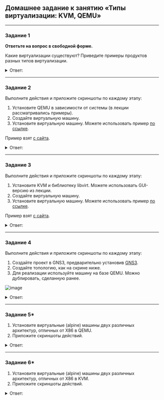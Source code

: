 ## Домашнее задание к занятию «Типы виртуализации: KVM, QEMU»
---
### Задание 1

**Ответьте на вопрос в свободной форме.**

Какие виртуализации существуют? Приведите примеры продуктов разных типов виртуализации.

<details> 
<summary> Ответ:  </summary>
Виртуализации существуют такие: Аппаратная, Программная, Контейнерная, Хостинговая.
 
Например
 
1. Компьютер с установленным гипервизором. Для аппаратной виртуализации важно, чтобы у процессора и материнской платы была поддержка виртуализации на аппаратном уровне. Напаример KVM, XEN, Hyper-V, QEMU.
 
2. Пример программных  - VMware Workstation, VirtualBox.
 
3. Контейнерная - Docker и Kubernetes.
 
4. Хостинговая OpenVZ, Virtuozzo
 
</details> 
 
---

### Задание 2 

Выполните действия и приложите скриншоты по каждому этапу:

1. Установите QEMU в зависимости от системы (в лекции рассматривались примеры).
2. Создайте виртуальную машину.
3. Установите виртуальную машину.
Можете использовать пример [по ссылке](https://dl-cdn.alpinelinux.org/alpine/v3.13/releases/x86/alpine-standard-3.13.5-x86.iso).

Пример взят [с сайта](https://alpinelinux.org). 
<details> 
<summary> Ответ:  </summary>
Установим QEMU командой
```
sudo apt install qemu-kvm qemu qemu-system
```

Для начала создадим диск для установки в виде образа, формата qcow2. Этот формат используется по умолчанию в qemu. Размер выберем 10Гб.

Команда создает образ
````
sudo qemu-img create -f qcow2 alpine.qcow 10G
````
Загрузим образ alpine-standard-3.13.5-x86.iso из задания командой.
```
wget https://dl-cdn.alpinelinux.org/alpine/v3.13/releases/x86/alpine-standard-3.13.5-x86.iso
```
Теперь запустим ВМ командой в которой укажем подключение созданного зарания вируального диска и скаченного образа 
с параметром -m с заданием объема оперативной памяти. 
```
 sudo qemu-system-x86_64 -hda /mnt/alpine.qcow -boot d -cdrom ./Загрузки/alpine-standard-3.13.5-x86.iso -m 1024
```

![images](https://user-images.githubusercontent.com/134618774/240965898-20d727ff-21ff-463f-91ba-1ce11ef3fa28.jpg)

Запускаем устновку Alpine команда из под root 
```
 setup-alpnie
```

![images](https://user-images.githubusercontent.com/134618774/240973948-03b1cbf1-98c0-477c-bad1-8a3208d72cdd.jpg)

После установки перезагружаем ВМ.
 
Остановим ВМ и попробуем запустить командой
```
 sudo qemu-system-x86_64 -hda /mnt/alpine.qcow -m 1024
```

![images](https://user-images.githubusercontent.com/134618774/240975206-24656efb-3ea7-422b-889b-9acead8bd370.jpg)

ВМ работает. Alpine запустился.

![images](https://user-images.githubusercontent.com/134618774/240975564-044b07e2-f8fb-4513-a20d-2079ab449cbe.jpg)
</details> 

---

### Задание 3 

Выполните действия и приложите скриншоты по каждому этапу:

1. Установите KVM и библиотеку libvirt. Можете использовать GUI-версию из лекции. 
2. Создайте виртуальную машину. 
3. Установите виртуальную машину. 
Можете использовать пример [по ссылке](https://dl-cdn.alpinelinux.org/alpine/v3.13/releases/x86/alpine-standard-3.13.5-x86.iso). 

Пример взят [с сайта](https://alpinelinux.org). 

<details> 
<summary> Ответ:  </summary>

Установим KVM командой
 ```
 sudo apt install qemu qemu-kvm libvirt-daemon libvirt-clients bridge-utils virt-manager
 ```
 
Установка завершена 
![images](https://user-images.githubusercontent.com/134618774/240977248-37f20f91-c535-44bc-a27d-ec1a8a99554a.jpg)

Пользователь из под которого работаете должен быть в группе libvirt

Проверим командой 
 ```
 id -Gn lss. 
 ``` 
![images](https://user-images.githubusercontent.com/134618774/240977648-74299198-3b44-46b2-8cbb-beb076221d51.jpg)

Да пользовватель в группе
 
Проверим что сервис libvirt запущен и работает:
```
sudo systemctl status libvirtd
```
![images](https://user-images.githubusercontent.com/134618774/240978044-17824660-019c-45bc-8e1c-7e55bb951e3e.jpg)

Проверим что все установлено верно командой 
```
kvm-ok
```
 
![images](https://user-images.githubusercontent.com/134618774/240978214-bf1b757e-8fbf-413d-92e2-1427ef3f444c.jpg)


Запустим ВМ командой
```
sudo virt-install --virt-type=kvm --name alpine --ram 1048 --vcpus=1 --hvm --cdrom=/var/lib/libvirt/boot/alpine-standard-3.13.5-x86.iso --network=bridge:virbr0,model=virtio --graphics vnc --disk path=/var/lib/libvirt/images/alpine.qcow2,size=40,bus=virtio,format=qcow2
```
 
Установка Alpine запустилась
 
![images](https://user-images.githubusercontent.com/134618774/240979713-8d7b7719-17e0-4d03-ac80-1e8ddf4a5788.jpg)

</details> 
 
---

### Задание 4

Выполните действия и приложите скриншоты по каждому этапу:

1. Создайте проект в GNS3, предварительно установив [GNS3](https://github.com/GNS3/gns3-gui/releases).
2. Создайте топологию, как на скрине ниже.
3. Для реализации используйте машину на базе QEMU. Можно дублировать, сделанную ранее. 

![image](https://user-images.githubusercontent.com/73060384/118615008-f95e9680-b7c8-11eb-9610-fc1e73d8bd70.png)
<details> 
<summary> Ответ:  </summary>

</details> 
 
---

### Задание 5*

1. Установите виртуальные (alpine) машины двух различных архитектур, отличных от X86 в QEMU.
1. Приложите скриншоты действий.

<details> 
<summary> Ответ:  </summary>

</details> 

---

### Задание 6*

1. Установите виртуальные (alpine) машины двух различных архитектур, отличных от X86 в KVM.
1. Приложите скриншоты действий.

<details> 
<summary> Ответ:  </summary>

</details> 
